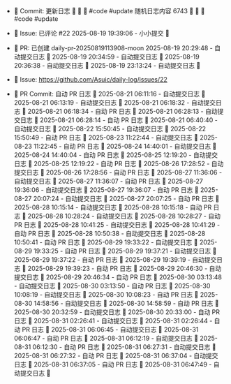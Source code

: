 - 📝 Commit: 更新日志  🌟 🐣 🌟  #code #update
随机日志内容 6743  🌟 🐣 🌟  #code #update
- 💬 Issue: 已评论 #22
2025-08-19 19:39:06 - 小小提交 🌸
- 🔀 PR: 已创建 daily-pr-20250819113908-moon
2025-08-19 20:29:48 - 自动提交日志 🌱
2025-08-19 20:34:59 - 自动提交日志 🌱
2025-08-19 20:36:38 - 自动提交日志 🌱
2025-08-19 23:13:24 - 自动提交日志 🌱

- 🐛 Issue: https://github.com/Asuic/daily-log/issues/22
- 🔀 PR Commit: 自动 PR 日志 🌱
2025-08-21 06:11:16 - 自动提交日志 🌱
2025-08-21 06:13:19 - 自动提交日志 🌱
2025-08-21 06:18:32 - 自动提交日志 🌱
2025-08-21 06:18:34 - 自动 PR 日志 🌱
2025-08-21 06:28:13 - 自动提交日志 🌱
2025-08-21 06:28:14 - 自动 PR 日志 🌱
2025-08-21 06:40:40 - 自动提交日志 🌱
2025-08-22 15:50:45 - 自动提交日志 🌱
2025-08-22 15:50:49 - 自动 PR 日志 🌱
2025-08-23 11:22:44 - 自动提交日志 🌱
2025-08-23 11:22:45 - 自动 PR 日志 🌱
2025-08-24 14:40:01 - 自动提交日志 🌱
2025-08-24 14:40:04 - 自动 PR 日志 🌱
2025-08-25 12:19:20 - 自动提交日志 🌱
2025-08-25 12:19:22 - 自动 PR 日志 🌱
2025-08-26 17:28:52 - 自动提交日志 🌱
2025-08-26 17:28:56 - 自动 PR 日志 🌱
2025-08-27 11:36:06 - 自动提交日志 🌱
2025-08-27 11:36:07 - 自动 PR 日志 🌱
2025-08-27 19:36:06 - 自动提交日志 🌱
2025-08-27 19:36:07 - 自动 PR 日志 🌱
2025-08-27 20:07:24 - 自动提交日志 🌱
2025-08-27 20:07:25 - 自动 PR 日志 🌱
2025-08-28 10:15:14 - 自动提交日志 🌱
2025-08-28 10:15:18 - 自动 PR 日志 🌱
2025-08-28 10:28:24 - 自动提交日志 🌱
2025-08-28 10:28:27 - 自动 PR 日志 🌱
2025-08-28 10:41:25 - 自动提交日志 🌱
2025-08-28 10:41:29 - 自动 PR 日志 🌱
2025-08-28 10:50:38 - 自动提交日志 🌱
2025-08-28 10:50:41 - 自动 PR 日志 🌱
2025-08-29 19:33:22 - 自动提交日志 🌱
2025-08-29 19:33:25 - 自动 PR 日志 🌱
2025-08-29 19:37:21 - 自动提交日志 🌱
2025-08-29 19:37:22 - 自动 PR 日志 🌱
2025-08-29 19:39:19 - 自动提交日志 🌱
2025-08-29 19:39:23 - 自动 PR 日志 🌱
2025-08-29 20:46:30 - 自动提交日志 🌱
2025-08-29 20:46:34 - 自动 PR 日志 🌱
2025-08-30 03:13:48 - 自动提交日志 🌱
2025-08-30 03:13:50 - 自动 PR 日志 🌱
2025-08-30 10:08:19 - 自动提交日志 🌱
2025-08-30 10:08:23 - 自动 PR 日志 🌱
2025-08-30 14:58:56 - 自动提交日志 🌱
2025-08-30 14:58:59 - 自动 PR 日志 🌱
2025-08-30 20:32:59 - 自动提交日志 🌱
2025-08-30 20:33:00 - 自动 PR 日志 🌱
2025-08-31 02:26:41 - 自动提交日志 🌱
2025-08-31 02:26:44 - 自动 PR 日志 🌱
2025-08-31 06:06:45 - 自动提交日志 🌱
2025-08-31 06:06:47 - 自动 PR 日志 🌱
2025-08-31 06:12:19 - 自动提交日志 🌱
2025-08-31 06:12:30 - 自动 PR 日志 🌱
2025-08-31 06:27:31 - 自动提交日志 🌱
2025-08-31 06:27:32 - 自动 PR 日志 🌱
2025-08-31 06:37:04 - 自动提交日志 🌱
2025-08-31 06:37:05 - 自动 PR 日志 🌱
2025-08-31 06:47:49 - 自动提交日志 🌱
